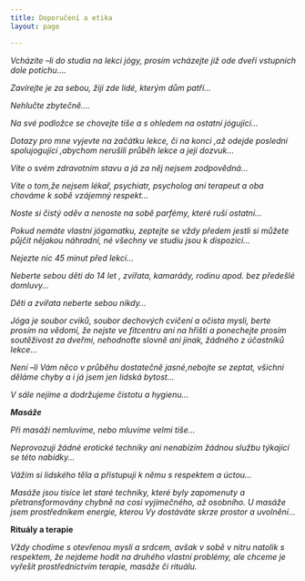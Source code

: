 ```yaml
---
title: Doporučení a etika
layout: page

---
```


_Vcházíte –li do studia na lekci jógy, prosím vcházejte již ode dveří vstupních dole potichu…._

_Zavírejte je za sebou, žijí zde lidé, kterým dům patří…_

_Nehlučte zbytečně…._

_Na své podložce se chovejte tiše a s ohledem na ostatní jógující…_

_Dotazy pro mne vyjevte na začátku lekce, či na konci ,až odejde poslední spolujogující ,abychom nerušili průběh lekce a její dozvuk…_

_Víte o svém zdravotním stavu a já za něj nejsem zodpovědná…_

_Víte o tom,že nejsem lékař, psychiatr, psycholog ani terapeut a oba chováme k sobě vzájemný respekt…_

_Noste si čistý oděv a nenoste na sobě parfémy, které ruší ostatní…_

_Pokud nemáte vlastní jógamatku, zeptejte se vždy předem jestli si můžete půjčit nějakou náhradní, né všechny ve studiu jsou k dispozici…_

_Nejezte nic 45 minut před lekcí…_

_Neberte sebou děti do 14 let , zvířata, kamarády, rodinu apod. bez předešlé domluvy…_

_Děti a zvířata neberte sebou nikdy…_

_Jóga je soubor cviků, soubor dechových cvičení a očista mysli, berte prosím na vědomí, že nejste ve fitcentru ani na hřišti a ponechejte prosím soutěživost za dveřmi, nehodnoťte slovně ani jinak, žádného z účastníků lekce…_

_Není –li Vám něco v průběhu dostatečně jasné,nebojte se zeptat, všichni děláme chyby a i já jsem jen lidská bytost…_

_V sále nejíme a dodržujeme čistotu a hygienu…_

**_Masáže_**

_Při masáži nemluvíme, nebo mluvíme velmi tiše…_

_Neprovozuji žádné erotické techniky ani nenabízím žádnou službu týkající se této nabídky…_

_Vážím si lidského těla a přistupuji k němu s respektem a úctou…_

_Masáže jsou tísíce let staré techniky, které byly zapomenuty a přetransformovány chybně na cosi vyjímečného, až osobního. U masáže jsem prostředníkem energie, kterou Vy dostáváte skrze prostor a uvolnění…_

**Rituály a terapie**

_Vždy chodíme s otevřenou myslí a srdcem, avšak v sobě v nitru natolik s respektem, že nejdeme hodit na druhého vlastní problémy, ale chceme je vyřešit prostřednictvím terapie, masáže či rituálu._
